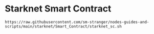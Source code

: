 <h1>Starknet Smart Contract</h1>

<pre><code>https://raw.githubusercontent.com/sm-stranger/nodes-guides-and-scripts/main/starknet/Smart_Contract/starknet_sc.sh</code></pre>
